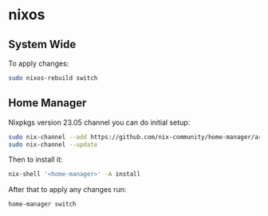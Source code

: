# nixos

## System Wide

To apply changes:

```bash
sudo nixos-rebuild switch
```

## Home Manager

Nixpkgs version 23.05 channel you can do initial setup:

```bash
sudo nix-channel --add https://github.com/nix-community/home-manager/archive/release-23.05.tar.gz home-manager
sudo nix-channel --update
```

Then to install it:

```bash
nix-shell '<home-manager>' -A install
```

After that to apply any changes run:

```bash
home-manager switch
```